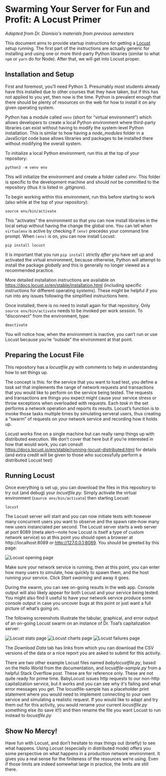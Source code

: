 # Swarming Your Server for Fun and Profit: A Locust Primer
_Adapted from Dr. Dionisio's materials from previous semesters_

This document aims to provide startup instructions for getting a [Locust](https://locust.io) setup running. The first part of the instructions are actually generic for installing and using one or more third-party Python libraries (similar to what `npm` or `yarn` do for Node). After that, we will get into Locust proper.

## Installation and Setup
First and foremost, you’ll need Python 3. Presumably most students already have this installed due to other courses that they have taken, but if this has not applied to you yet, then now is the time. Python is prevalent enough that there should be plenty of resources on the web for how to install it on any given operating system.

Python has a module called `venv` (short for “virtual environment”) which allows developers to create a local Python environment where third-party libraries can exist without having to modify the system-level Python installation. This is similar to how having a _node_modules_ folder in a JavaScript code base allows libraries and packages to be installed there without modifying the overall system.

To initialize a local Python environment, run this at the top of your repository:

    python3 -m venv env

This will initialize the environment and create a folder called _env_. This folder is specific to the development machine and should _not_ be committed to the repository (thus it is listed in _.gitignore_).

To begin working within this environment, run this before starting to work (also while at the top of your repository):

    source env/bin/activate

This “activates” the environment so that you can now install libraries in the local setup without having the change the global one. You can tell when `virtualenv` is active by checking if `(env)` precedes your command line prompt. When `(env)` is on, you can now install Locust:

    pip install locust

It is important that you run `pip install` strictly _after_ you have set up and activated the virtual environment, because otherwise, Python will attempt to install the package _globally_ and this is generally no longer viewed as a recommended practice.

More detailed installation instructions are available on https://docs.locust.io/en/stable/installation.html (including specific instructions for different operating systems). These might be helpful if you run into any issues following the simplified instructions here.

Once installed, there is no need to install again for that repository. Only `source env/bin/activate` needs to be invoked per work session. To “disconnect” from the environment, type:

    deactivate
    
You will notice how, when the environment is inactive, you can’t run or use Locust because you’re “outside” the environment at that point.

## Preparing the Locust File
This repository has a _locustfile.py_ with comments to help in understanding how to set things up.

The concept is this: for the service that you want to load test, you define a _task set_ that implements the range of network requests and transactions that you would like to perform on the service being tested. The requests and transactions are things you expect might cause your service stress or throw exceptions when overloaded with requests. Each _task_ in the set performs a network operation and reports its results. Locust’s function is to invoke those tasks multiple times by simulating serveral users, thus creating a “swarm” of requests on your network service and recording how it holds up.

Locust works fine on a single machine but can really ramp things up with distributed execution. We don’t cover that here but if you’re interested in how that would work, you can consult https://docs.locust.io/en/stable/running-locust-distributed.html for details (and extra credit will be given to those who successfully perform a distributed Locust test)

## Running Locust
Once everything is set up, you can download the files in this repository to try out (and debug) your _locustfile.py_. Simply activate the virtual environment (`source env/bin/activate`) then starting Locust:

    locust

The Locust server will start and you can now initiate tests with however many concurrent users you want to observe and the spawn rate–how many new users instanciated per second. The Locust server starts a web server at port 8089 (meta alert—note how Locust is itself a type of custom network service) so at this point you should open a browser at http://localhost:8089 or http://127.0.0.1:8089. You should be greeted by this page:

![Locust opening page](./primer-images/locust-opening.png)

Make sure your network service is running, then at this point, you can enter how many users to simulate, how quickly to spawn them, and the host running your service. Click _Start swarming_ and away it goes.

During the swarm, you can see on-going results in the web app. Console output will also likely appear for both Locust and your service being tested. You might also find it useful to have your network service produce some console output in case you uncover bugs at this point or just want a full picture of what’s going on.

The following screenshots illustrate the tabular, graphical, and error output of an on-going Locust swarm on an instance of Dr. Toal’s capitalization server:

![Locust stats page](./primer-images/locust-stats.png)
![Locust charts page](./primer-images/locust-charts.png)
![Locust failures page](./primer-images/locust-failures.png)

The _Download Data_ tab has links from which you can download the CSV versions of the data or a nice report you are asked to submit for this activity.

There are two other example Locust files named _babylocustfile.py_, based on the Hello World from the documentation, and _locustfile-sample.py_ from a helpful Stack Overflow post. These are for reference only. These are not quite ready for prime time. BabyLocust issues http requests to our non-http capitalization service, but it works and you can see why it's failing and what error messages you get. The locustfile-sample has a placeholder print statement where you would need to implement connecting to your own service and simulating a realistic request. If you would like to adapt and try them out for this activity, you would rename your current _locustfile.py_ something else (to save it!!) and then rename the file you want Locust to run instead to _locustfile.py_

## Show No Mercy!
Have fun with Locust, and don’t hesitate to max things out (briefly) to see what happens. Using Locust (especially in distributed mode) offers you some perspective on what happens in a production network environment. It gives you a real sense for the finiteness of the resources we’re using. Even if those limits are indeed somewhat large in practice, the limits are still there.
